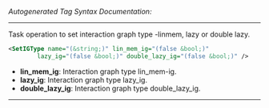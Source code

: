 _Autogenerated Tag Syntax Documentation:_

---
Task operation to set interaction graph type -linmem, lazy or double lazy.

```xml
<SetIGType name="(&string;)" lin_mem_ig="(false &bool;)"
        lazy_ig="(false &bool;)" double_lazy_ig="(false &bool;)" />
```

-   **lin_mem_ig**: Interaction graph type lin_mem-ig.
-   **lazy_ig**: Interaction graph type lazy_ig.
-   **double_lazy_ig**: Interaction graph type double_lazy_ig.

---
